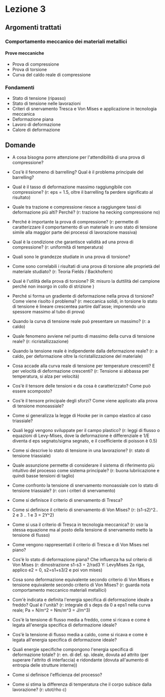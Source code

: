 # Lezione 3

## Argomenti trattati
### Comportamento meccanico dei materiali metallici
#### Prove meccaniche
- Prova di compressione
- Prova di torsione
- Curva del caldo reale di compressione

### Fondamenti
- Stato di tensione (ripasso)
- Stato di tensione nelle lavorazioni
- Criteri di snervamento Tresca e Von Mises e applicazione in tecnologia meccanica
- Deformazione piana
- Lavoro di deformazione
- Calore di deformazione

## Domande
- A cosa bisogna porre attenzione per l'attendibilità di una prova di compressione?
- Cos'è il fenomeno di barrelling? Qual è il problema principale del barrelling?
- Qual è il tasso di deformazione massimo raggiungibile con compressione? (r: eps = 1.5, oltre il barrelling fa perdere significato al risultato)
- Quale tra trazione e compressione riesce a raggiungere tassi di deformazione più alti? Perché? (r: trazione ha necking compressione no)
- Perché è importante la prova di compressione? (r: permette di caratterizzare il comportamento di un materiale in uno stato di tensione simile alla maggior parte dei processi di lavorazione massiva)
- Qual è la condizione che garantisce validità ad una prova di compressione? (r: uniformità di temperatura)

- Quali sono le grandezze studiate in una prova di torsione?
- Come sono correlabili i risultati di una prova di torsione alle proprietà del materiale studiato? (r: Teoria Fields / Backhofern)
- Qual è l'utilità della prova di torsione? (R: misuro la duttilità del campione perché non insorgo in collo di strizione )
- Perché si forma un gradiente di deformazione nella prova di torsione? Come viene risolto il problema? (r: meccanica solidi, in torsione lo stato di tensione è lineare crescentea partire dall'asse; imponendo uno spessore massimo al tubo di prova)

- Quando la curva di tensione reale può presentare un massimo? (r: a caldo)
- Quale fenomeno avviene nel punto di massimo della curva di tensione reale? (r: ricristallizzazione)
- Quando la tensione reale è indipendente dalla deformazione reale? (r: a caldo, per deformazione oltre la ricristallizzazione del materiale)
- Cosa accade alla curva reale di tensione per temperature crescenti? E per velocità di deformazione crescenti? (r: Tensione si abbassa per temperatura, si alza per velocità)

- Cos'è il tensore delle tensioni e da cosa è caratterizzato? Come può essere scomposto?
- Cos'è il tensore principale degli sforzi? Come viene applicato alla prova di tensione monoassiale?
- Come si generalizza la legge di Hooke per in campo elastico al caso triassiale?
- Quali leggi vengono sviluppate per il campo plastico? (r: leggi di flusso o equazioni di Levy-Mises, dove la deformazione è differenziale e 1/E diventa d eps segnato/sigma segnato, e il coefficiente di poisson è 0.5)
- Come si descrive lo stato di tensione in una lavorazione? (r: stato di tensione triassiale)
- Quale assunzione permette di considerare il sistema di riferimento più intuitivo del processo come sistema principale? (r: buona lubriicazione e quindi basse tensioni di taglio)

- Come confronto la tensione di snervamento monoassiale con lo stato di tensione triassiale? (r: con i criteri di snervamento)
- Come si definisce il criterio di snervamento di Tresca?
- Come si definisce il criterio di snervamento di Von Mises? (r: (s1-s2)^2.. 2 e 3 .. 1 e 3 = 2Y^2)
- Come si usa il criterio di Tresca in tecnologia meccanica? (r: uso la stessa equazione ma al posto della tensione di snervamento metto la tensione di flusso)
- Come vengono rappresentati il criterio di Tresca e di Von Mises nel piano?
- Cos'è lo stato di deformazione piana? Che influenza ha sul criterio di Von Mises (r: dimostrazione s1-s3 = 2/rad3 Y: LevyMises 2a riga, applico e2 = 0, s2=s1+s3/2 e poi von mises)
- Cosa sono deformazione equivalente secondo criterio di Von Mises e tensione equivalente secondo criterio di Von Mises? (r: guarda nota comportamento meccanico materiali metallici)

- Com'è indicata e definita l'energia specifica di deformazione ideale a freddo? Qual è l'unità? (r: integrale di s deps da 0 a eps1 nella curva reale; Pa = N/m^2 = Nm/m^3 = J/m^3)
- Cos'è la tensione di flusso media a freddo, come si ricava e come è legata all'energia specifica di deformazione ideale?
- Cos'è la tensione di flusso media a caldo, come si ricava e come è legata all'energia specifica di deformazione ideale?
- Quali energie specifiche compongono l'energia specifica di deformazione totale? (r: en. di def. sp. ideale, dovuta ad attrito (per superare l'attrito di interfaccia) e ridondante (dovuta all'aumento di entropia delle strutture interne))
- Come si definisce l'efficienza del processo?
- Come si stima la differenza di temperatura che il corpo subisce dalla lavorazione? (r: utot/rho c)